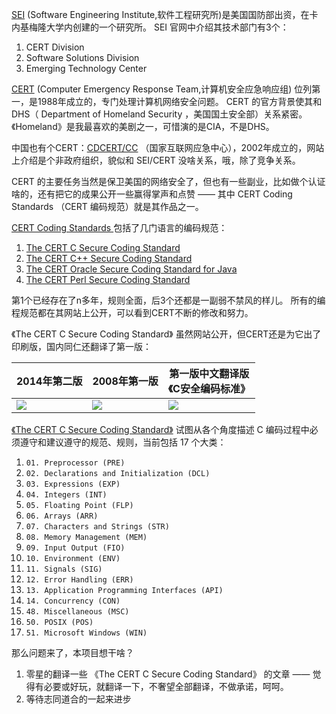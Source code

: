 [SEI](http://www.sei.cmu.edu/) (Software Engineering Institute,软件工程研究所)是美国国防部出资，在卡内基梅隆大学内创建的一个研究所。
SEI 官网中介绍其技术部门有3个：

1. CERT Division
2. Software Solutions Division
3. Emerging Technology Center

[CERT](https://www.cert.org) (Computer Emergency Response Team,计算机安全应急响应组)  位列第一，是1988年成立的，专门处理计算机网络安全问题。
CERT 的官方背景使其和 DHS（ Department of Homeland Security ，美国国土安全部）关系紧密。《Homeland》是我最喜欢的美剧之一，可惜演的是CIA，不是DHS。

中国也有个CERT：[CDCERT/CC](http://www.cert.org.cn/) （国家互联网应急中心），2002年成立的，网站上介绍是个非政府组织，貌似和 SEI/CERT 没啥关系，哦，除了竞争关系。

CERT 的主要任务当然是保卫美国的网络安全了，但也有一些副业，比如做个认证啥的，还有把它的成果公开一些赢得掌声和点赞 —— 其中 CERT Coding Standards （CERT 编码规范）就是其作品之一。

[CERT Coding Standards ](https://www.securecoding.cert.org/confluence/display/seccode/CERT+Coding+Standards) 包括了几门语言的编码规范：

1. [The CERT C Secure Coding Standard](https://www.securecoding.cert.org/confluence/display/seccode/CERT+C+Coding+Standard)
2. [The CERT C++ Secure Coding Standard](https://www.securecoding.cert.org/confluence/pages/viewpage.action?pageId=637)
3. [The CERT Oracle Secure Coding Standard for Java](https://www.securecoding.cert.org/confluence/display/java/The+CERT+Oracle+Coding+Standard+for+Java)
4. [The CERT Perl Secure Coding Standard](https://www.securecoding.cert.org/confluence/display/perl/CERT+Perl+Secure+Coding+Standard)

第1个已经存在了n多年，规则全面，后3个还都是一副弱不禁风的样儿。
所有的编程规范都在其网站上公开，可以看到CERT不断的修改和努力。

《The CERT C Secure Coding Standard》 虽然网站公开，但CERT还是为它出了印刷版，国内同仁还翻译了第一版：

|2014年第二版|2008年第一版|第一版中文翻译版<br>《C安全编码标准》|
|---|---|---|
|![](http://ecx.images-amazon.com/images/I/51ghwXvmjAL.jpg)|![](http://img3.douban.com/mpic/s4168060.jpg)|![](http://a3.att.hudong.com/54/02/01200000023844134376028348886_s.jpg)|

[《The CERT C Secure Coding Standard》](https://www.securecoding.cert.org/confluence/display/seccode/CERT+C+Coding+Standard) 试图从各个角度描述 C 编码过程中必须遵守和建议遵守的规范、规则，当前包括 17 个大类：


1. `01. Preprocessor (PRE) `
1. `02. Declarations and Initialization (DCL) `
1. `03. Expressions (EXP) `
1. `04. Integers (INT) `
1. `05. Floating Point (FLP) `
1. `06. Arrays (ARR) `
1. `07. Characters and Strings (STR) `
1. `08. Memory Management (MEM) `
1. `09. Input Output (FIO) `
1. `10. Environment (ENV) `
1. `11. Signals (SIG) `
1. `12. Error Handling (ERR) `
1. `13. Application Programming Interfaces (API) `
1. `14. Concurrency (CON) `
1. `48. Miscellaneous (MSC) `
1. `50. POSIX (POS) `
1. `51. Microsoft Windows (WIN) `


那么问题来了，本项目想干啥？

1. 零星的翻译一些 《The CERT C Secure Coding Standard》 的文章 —— 觉得有必要或好玩，就翻译一下，不奢望全部翻译，不做承诺，呵呵。
2. 等待志同道合的一起来进步